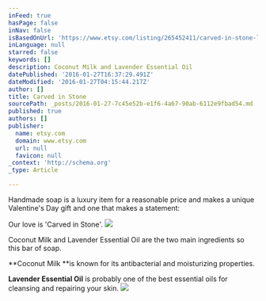 ```yaml
---
inFeed: true
hasPage: false
inNav: false
isBasedOnUrl: 'https://www.etsy.com/listing/265452411/carved-in-stone-luxury-handmade-soap-for?ref=related-0'
inLanguage: null
starred: false
keywords: []
description: Coconut Milk and Lavender Essential Oil
datePublished: '2016-01-27T16:37:29.491Z'
dateModified: '2016-01-27T04:15:44.217Z'
author: []
title: Carved in Stone
sourcePath: _posts/2016-01-27-7c45e52b-e1f6-4a67-90ab-6112e9fbad54.md
published: true
authors: []
publisher:
  name: etsy.com
  domain: www.etsy.com
  url: null
  favicon: null
_context: 'http://schema.org'
_type: Article

---
```

Handmade soap is a luxury item for a reasonable price and makes a unique Valentine's Day gift and one that makes a statement:

Our love is 'Carved in Stone'.
![](https://the-grid-user-content.s3-us-west-2.amazonaws.com/2875f1da-59c5-4b4e-82b6-714436a0dd61.jpg)

Coconut Milk and Lavender Essential Oil are the two main ingredients so this bar of soap. 

**Coconut Milk **is known for its antibacterial and moisturizing properties. 

**Lavender Essential Oil** is probably one of the best essential oils for cleansing and repairing your skin.
![](https://the-grid-user-content.s3-us-west-2.amazonaws.com/c036af9d-4dea-4fc9-a680-30369f59e1ff.jpg)